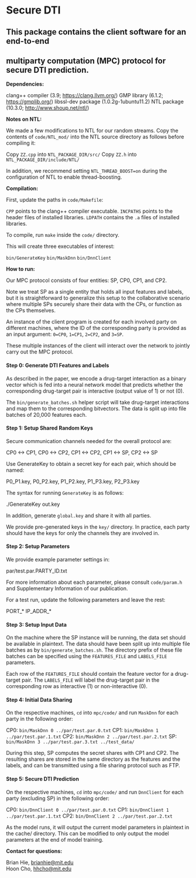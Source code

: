 # Secure DTI

## This package contains the client software for an end-to-end
## multiparty computation (MPC) protocol for secure DTI prediction.

**Dependencies:**

clang++ compiler (3.9; https://clang.llvm.org/)
GMP library (6.1.2; https://gmplib.org/)
libssl-dev package (1.0.2g-1ubuntu11.2)
NTL package (10.3.0; http://www.shoup.net/ntl/)

**Notes on NTL:**

We made a few modifications to NTL for our random streams.
Copy the contents of `code/NTL_mod/` into the NTL source
directory as follows before compiling it:

Copy `ZZ.cpp` into `NTL_PACKAGE_DIR/src/`
Copy `ZZ.h` into `NTL_PACKAGE_DIR/include/NTL/`

In addition, we recommend setting `NTL_THREAD_BOOST=on`
during the configuration of NTL to enable thread-boosting.

**Compilation:**

First, update the paths in `code/Makefile`:

`CPP` points to the clang++ compiler executable.
`INCPATHS` points to the header files of installed libraries.
`LDPATH` contains the `.a` files of installed libraries.

To compile, run `make` inside the `code/` directory.

This will create three executables of interest:

`bin/GenerateKey`
`bin/MaskDnn`
`bin/DnnClient`

**How to run:**

Our MPC protocol consists of four entities: SP, CP0, CP1, and CP2.

Note we treat SP as a single entity that holds all input features
and labels, but it is straightforward to generalize this setup
to the collaborative scenario where multiple SPs securely share
their data with the CPs, or function as the CPs themselves.

An instance of the client program is created for each involved
party on different machines, where the ID of the corresponding
party is provided as an input argument: `0=CP0`, `1=CP1`, `2=CP2`,
and `3=SP`.

These multiple instances of the client will interact over the
network to jointly carry out the MPC protocol.

#### Step 0: Generate DTI Features and Labels

As described in the paper, we encode a drug-target interaction as a
binary vector which is fed into a neural network model that predicts
whether the corresponding drug-target pair is interactive (output
value of 1) or not (0).

The `bin/generate_batches.sh` helper script will take drug-target
interactions and map them to the corresponding bitvectors. The data
is split up into file batches of 20,000 features each.

#### Step 1: Setup Shared Random Keys

Secure communication channels needed for the overall protocol are:

CP0 <-> CP1, CP0 <-> CP2, CP1 <-> CP2, CP1 <-> SP, CP2 <-> SP

Use GenerateKey to obtain a secret key for each pair, which should
be named:

P0_P1.key, P0_P2.key, P1_P2.key, P1_P3.key, P2_P3.key

The syntax for running `GenerateKey` is as follows:

./GenerateKey out.key

In addition, generate `global.key` and share it with all parties.

We provide pre-generated keys in the `key/` directory. In practice,
each party should have the keys for only the channels
they are involved in.

#### Step 2: Setup Parameters

We provide example parameter settings in:

par/test.par.PARTY_ID.txt

For more information about each parameter, please consult `code/param.h`
and Supplementary Information of our publication.

For a test run, update the following parameters and leave the rest:

PORT_*
IP_ADDR_*

#### Step 3: Setup Input Data 

On the machine where the SP instance will be running, the data set
should be available in plaintext. The data should have been split up
into multiple file batches as by `bin/generate_batches.sh`. The
directory prefix of these file batches can be specified using the
`FEATURES_FILE` and `LABELS_FILE` parameters.

Each row of the `FEATURES_FILE` should contain the feature vector for
a drug-target pair. The `LABELS_FILE` will label the drug-target pair
in the corresponding row as interactive (1) or non-interactive (0).

#### Step 4: Initial Data Sharing

On the respective machines, `cd` into `mpc/code/` and run `MaskDnn`
for each party in the following order:

CP0: `bin/MaskDnn 0 ../par/test.par.0.txt`
CP1: `bin/MaskDnn 1 ../par/test.par.1.txt`
CP2: `bin/MaskDnn 2 ../par/test.par.2.txt`
SP:  `bin/MaskDnn 3 ../par/test.par.3.txt ../test_data/`

During this step, SP computes the secret shares with CP1 and CP2.
The resulting shares are stored in the same directory as the
features and the labels, and can be transmitted using a file
sharing protocol such as FTP.

#### Step 5: Secure DTI Prediction

On the respective machines, `cd` into `mpc/code/` and run `DnnClient`
for each party (excluding SP) in the following order:

CP0: `bin/DnnClient 0 ../par/test.par.0.txt`
CP1: `bin/DnnClient 1 ../par/test.par.1.txt`
CP2: `bin/DnnClient 2 ../par/test.par.2.txt`

As the model runs, it will output the current model parameters in
plaintext in the cache/ directory. This can be modified to only
output the model parameters at the end of model training.

**Contact for questions:**

Brian Hie, brianhie@mit.edu  
Hoon Cho, hhcho@mit.edu

